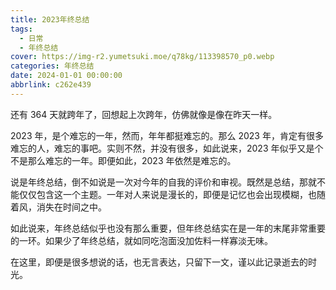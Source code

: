 ```yaml
---
title: 2023年终总结
tags:
  - 日常
  - 年终总结
cover: https://img-r2.yumetsuki.moe/q78kg/113398570_p0.webp
categories: 年终总结
date: 2024-01-01 00:00:00
abbrlink: c262e439
---
```


还有 364 天就跨年了，回想起上次跨年，仿佛就像是像在昨天一样。

2023 年，是个难忘的一年，然而，年年都挺难忘的。那么 2023 年，肯定有很多难忘的人，难忘的事吧。实则不然，并没有很多，如此说来，2023 年似乎又是个不是那么难忘的一年。即便如此，2023 年依然是难忘的。

说是年终总结，倒不如说是一次对今年的自我的评价和审视。既然是总结，那就不能仅仅包含这一个主题。一年对人来说是漫长的，即便是记忆也会出现模糊，也随着风，消失在时间之中。

如此说来，年终总结似乎也没有那么重要，但年终总结实在是一年的末尾非常重要的一环。如果少了年终总结，就如同吃泡面没加佐料一样寡淡无味。

在这里，即便是很多想说的话，也无言表达，只留下一文，谨以此记录逝去的时光。
